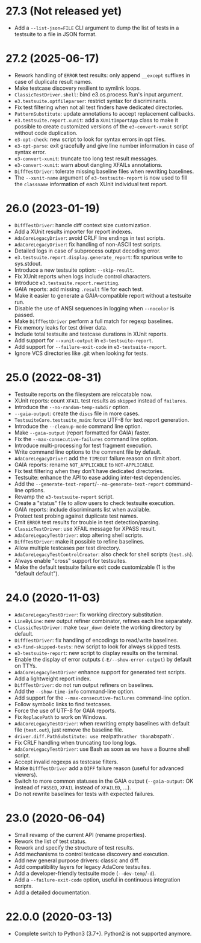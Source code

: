 27.3 (Not released yet)
=================

* Add a `--list-json=FILE` CLI argument to dump the list of tests in a
  testsuite to a file in JSON format.

27.2 (2025-06-17)
=================

* Rework handling of `ERROR` test results: only append `__except` suffixes in
  case of duplicate result names.
* Make testcase discovery resilient to symlink loops.
* `ClassicTestDriver.shell`: bind e3.os.process.Run's input argument.
* `e3.testsuite.optfileparser`: restrict syntax for discriminants.
* Fix test filtering when not all test finders have dedicated directories.
* `PatternSubstitute`: update annotations to accept replacement callbacks.
* `e3.testsuite.report.xunit`: add a `XUnitImportApp` class to make it possible
  to create customized versions of the `e3-convert-xunit` script without code
  duplication.
* `e3-opt-check`: new script to look for syntax errors in opt files.
* `e3-opt-parse`: exit gracefully and give line number information in case of
  syntax error.
* `e3-convert-xunit`: truncate too long test result messages.
* `e3-convert-xunit`: warn about dangling XFAILs annotations.
* `DiffTestDriver`: tolerate missing baseline files when rewriting baselines.
* The `--xunit-name` argument of `e3-testsuite-report` is now used to
  fill the `classname` information of each XUnit individual test report.

26.0 (2023-01-19)
=================

* `DiffTestDriver`: handle diff context size customization.
* Add a XUnit results importer for report indexes.
* `AdaCoreLegacyDriver`: avoid CRLF line endings in test scripts.
* `AdaCoreLegacyDriver`: fix handling of non-ASCII test scripts.
* Detailed logs in case of subprocess output decoding error.
* `e3.testsuite.report.display.generate_report`: fix spurious write to
  sys.stdout.
* Introduce a new testsuite option: `--skip-result`.
* Fix XUnit reports when logs include control characters.
* Introduce `e3.testsuite.report.rewriting`.
* GAIA reports: add missing ``.result`` file for each test.
* Make it easier to generate a GAIA-compatible report without a testsuite run.
* Disable the use of ANSI sequences in logging when `--nocolor` is passed.
* Make `DiffTestDriver` perform a full match for regexp baselines.
* Fix memory leaks for test driver data.
* Include total testsuite and testcase durations in XUnit reports.
* Add support for `--xunit-output` in `e3-testsuite-report`.
* Add support for `--failure-exit-code` in `e3-testsuite-report`.
* Ignore VCS directories like .git when looking for tests.

25.0 (2022-08-31)
=================

* Testsuite reports on the filesystem are relocatable now.
* XUnit reports: count `XFAIL` test results as `skipped` instead of `failures`.
* Introduce the `--no-random-temp-subdir` option.
* `--gaia-output`: create the `discs` file in more cases.
* `TestsuiteCore.testsuite_main`: force UTF-8 for text report
  generation.
* Introduce the `--cleanup-mode` command line option.
* Make `--gaia-output` (report formatted for GAIA) faster.
* Fix the `--max-consecutive-failures` command line option.
* Introduce multi-processing for test fragment execution.
* Write command line options to the comment file by default.
* `AdaCoreLegacyDriver`: add the `TIMEOUT` failure reason on rlimit abort.
* GAIA reports: rename `NOT_APPLICABLE` to `NOT-APPLICABLE`.
* Fix test filtering when they don't have dedicated directories.
* Testsuite: enhance the API to ease adding inter-test dependencies.
* Add the `--generate-text-report`/`--no-generate-text-report` command-line
  options.
* Revamp the `e3-testsuite-report` script.
* Create a "status" file to allow users to check testsuite execution.
* GAIA reports: include discriminants list when available.
* Protect test probing against duplicate test names.
* Emit `ERROR` test results for trouble in test detection/parsing.
* `ClassicTestDriver`: use XFAIL message for XPASS result.
* `AdaCoreLegacyTestDriver`: stop altering shell scripts.
* `DiffTestDriver`: make it possible to refine baselines.
* Allow multiple testcases per test directory.
* `AdaCoreLegacyTestControlCreator`: also check for shell scripts (`test.sh`).
* Always enable "cross" support for testsuites.
* Make the default testsuite failure exit code customizable (1 is the "default
  default").

24.0 (2020-11-03)
=================

* `AdaCoreLegacyTestDriver`: fix working directory substitution.
* `LineByLine`: new output refiner combinator, refines each line separately.
* `ClassicTestDriver`: make `tear_down` delete the working directory by
  default.
* `DiffTestDriver`: fix handling of encodings to read/write baselines.
* `e3-find-skipped-tests`: new script to look for always skipped tests.
* `e3-testsuite-report`: new script to display results on the terminal.
* Enable the display of error outputs (`-E/--show-error-output`) by default on
  TTYs.
* `AdaCoreLegacyTestDriver` enhance support for generated test scripts.
* Add a lightweight report index.
* `DiffTestDriver`: do not run output refiners on baselines.
* Add the `--show-time-info` command-line option.
* Add support for the `--max-consecutive-failures` command-line option.
* Follow symbolic links to find testcases.
* Force the use of UTF-8 for GAIA reports.
* Fix `ReplacePath` to work on Windows.
* `AdaCoreLegacyTestDriver`: when rewriting empty baselines with
  default file (`test.out`), just remove the baseline file.
* `driver.diff.PathSubstitute: use `realpath` rather than `abspath`.
* Fix CRLF handling when truncating too long logs.
* `AdaCoreLegacyTestDriver`: use Bash as soon as we have a Bourne shell script.
* Accept invalid regexps as testcase filters.
* Make `DiffTestDriver` add a `DIFF` failure reason (useful for advanced
  viewers).
* Switch to more common statuses in the GAIA output (`--gaia-output`: OK
  instead of `PASSED`, `XFAIL` instead of `XFAILED`, ...).
* Do not rewrite baselines for tests with expected failures.

23.0 (2020-06-04)
=================

* Small revamp of the current API (rename properties).
* Rework the list of test status.
* Rework and specify the structure of test results.
* Add mechanisms to control testcase discovery and execution.
* Add new general purpose drivers: classic and diff.
* Add compatibility layers for legacy AdaCore testsuites.
* Add a developer-friendly testsuite mode (`--dev-temp`/`-d`).
* Add a `--failure-exit-code` option, useful in continuous integration scripts.
* Add a detailed documentation.

22.0.0 (2020-03-13)
===================

* Complete switch to Python3 (3.7+). Python2 is not supported anymore.
